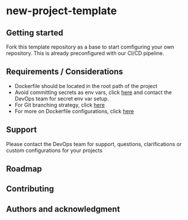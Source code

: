 # new-project-template


## Getting started

Fork this template repository as a base to start comfiguring your own repository. This is already preconfigured with our CI/CD pipeline.


## Requirements / Considerations

- Dockerfile should be located in the root path of the project
- Avoid committing secrets as env vars, click [here](https://www.notion.so/flutterwavego/New-App-Onboarding-d0d23eb62cc647918ca9f7961ad1fad7#85efcbdfdac34a099be92fa296252216) and contact the DevOps team for secret env var setup.
- For Git branching strategy, click [here](https://www.notion.so/flutterwavego/Git-Branching-Strategy-bbee6b15b4214a108b6a94a77a9896b4)
- For more on Dockerfile configurations, click [here](https://www.notion.so/flutterwavego/New-App-Onboarding-d0d23eb62cc647918ca9f7961ad1fad7)


## Support

Please contact the DevOps team for support, questions, clarifications or custom configurations for your projects


## Roadmap

## Contributing

## Authors and acknowledgment

